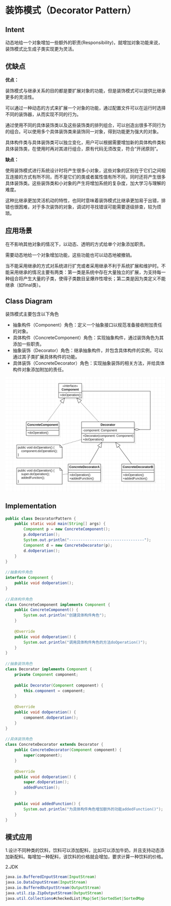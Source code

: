 # 装饰模式（Decorator Pattern）

## Intent

动态地给一个对象增加一些额外的职责(Responsibility)，就增加对象功能来说，装饰模式比生成子类实现更为灵活。

## 优缺点

**优点：**

装饰模式与继承关系的目的都是要扩展对象的功能，但是装饰模式可以提供比继承更多的灵活性。

可以通过一种动态的方式来扩展一个对象的功能，通过配置文件可以在运行时选择不同的装饰器，从而实现不同的行为。

通过使用不同的具体装饰类以及这些装饰类的排列组合，可以创造出很多不同行为的组合。可以使用多个具体装饰类来装饰同一对象，得到功能更为强大的对象。

具体构件类与具体装饰类可以独立变化，用户可以根据需要增加新的具体构件类和具体装饰类，在使用时再对其进行组合，原有代码无须改变，符合“开闭原则”。

**缺点：**

使用装饰模式进行系统设计时将产生很多小对象，这些对象的区别在于它们之间相互连接的方式有所不同，而不是它们的类或者属性值有所不同，同时还将产生很多具体装饰类。这些装饰类和小对象的产生将增加系统的复杂度，加大学习与理解的难度。

这种比继承更加灵活机动的特性，也同时意味着装饰模式比继承更加易于出错，排错也很困难，对于多次装饰的对象，调试时寻找错误可能需要逐级排查，较为烦琐。

## 应用场景

在不影响其他对象的情况下，以动态、透明的方式给单个对象添加职责。

需要动态地给一个对象增加功能，这些功能也可以动态地被撤销。

当不能采用继承的方式对系统进行扩充或者采用继承不利于系统扩展和维护时。不能采用继承的情况主要有两类：第一类是系统中存在大量独立的扩展，为支持每一种组合将产生大量的子类，使得子类数目呈爆炸性增长；第二类是因为类定义不能继承（如final类）。

## Class Diagram

装饰模式主要包含以下角色

- 抽象构件（Component）角色：定义一个抽象接口以规范准备接收附加责任的对象。
- 具体构件（ConcreteComponent）角色：实现抽象构件，通过装饰角色为其添加一些职责。
- 抽象装饰（Decorator）角色：继承抽象构件，并包含具体构件的实例，可以通过其子类扩展具体构件的功能。
- 具体装饰（ConcreteDecorator）角色：实现抽象装饰的相关方法，并给具体构件对象添加附加的责任。

![Decorator](/DesignPattern/Decorator/Decorator.png)

## Implementation

```java
public class DecoratorPattern {
    public static void main(String[] args) {
        Component p = new ConcreteComponent();
        p.doOperation();
        System.out.println("---------------------------------");
        Component d = new ConcreteDecorator(p);
        d.doOperation();
    }
}

//抽象构件角色
interface Component {
    public void doOperation();
}

//具体构件角色
class ConcreteComponent implements Component {
    public ConcreteComponent() {
        System.out.println("创建具体构件角色");
    }

    @Override
    public void doOperation() {
        System.out.println("调用具体构件角色的方法doOperation()");
    }
}

//抽象装饰角色
class Decorator implements Component {
    private Component component;

    public Decorator(Component component) {
        this.component = component;
    }

    @Override
    public void doOperation() {
        component.doOperation();
    }
}

//具体装饰角色
class ConcreteDecorator extends Decorator {
    public ConcreteDecorator(Component component) {
        super(component);
    }

    @Override
    public void doOperation() {
        super.doOperation();
        addedFunction();
    }

    public void addedFunction() {
        System.out.println("为具体构件角色增加额外的功能addedFunction()");
    }
}
```

## 模式应用

1.设计不同种类的饮料，饮料可以添加配料，比如可以添加牛奶，并且支持动态添加新配料。每增加一种配料，该饮料的价格就会增加，要求计算一种饮料的价格。

2.JDK

```java
java.io.BufferedInputStream(InputStream)
java.io.DataInputStream(InputStream)
java.io.BufferedOutputStream(OutputStream)
java.util.zip.ZipOutputStream(OutputStream)
java.util.Collections#checkedList|Map|Set|SortedSet|SortedMap
```
